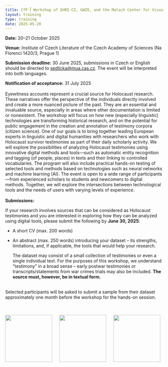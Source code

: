 ```yaml
---
title: CfP ꟾ Workshop of EHRI-CZ, GWZO, and the Malach Center for Visual History - New Readings of Holocaust Testimony
layout: training
type: training
date: 2025-05-20
---
```


**Date:** 20–21 October 2025

**Venue:** Institute of Czech Literature of the Czech Academy of Sciences (Na Florenci 1420/3, Prague 1)

**Submission deadline:** 30 June 2025, submissions in Czech or English should be directed to sedlicka@mua.cas.cz. The event will be interpreted into both languages.

**Notification of acceptance:** 31 July 2025
<br/>
<br/>
Eyewitness accounts represent a crucial source for Holocaust research. These narratives offer the perspective of the individuals directly involved and create a more nuanced picture of the past. They are an essential and invaluable source, especially in areas where other documentation is limited or nonexistent.
The workshop will focus on how new (especially linguistic) technologies are transforming historical research, and on the potential for public engagement in the creation and annotation of testimony corpora (citizen science). One of our goals is to bring together leading European experts in linguistic and digital humanities with researchers who work with Holocaust survivor testimonies as part of their daily scholarly activity. We will explore the possibilities of analyzing Holocaust testimonies using innovative digital methods and tools—such as automatic entity recognition and tagging (of people, places) in texts and their linking to controlled vocabularies. The program will also include practical hands-on testing of selected tools and methods based on technologies such as neural networks and machine learning (AI).
The event is open to a wide range of participants—from experienced scholars to students and newcomers to digital methods. Together, we will explore the intersections between technological tools and the needs of users with varying levels of experience.
<br/>
<br/>
**Submissions:**

If your research involves sources that can be considered as Holocaust testimonies and you are interested in exploring how they can be analyzed using digital tools, please submit the following by **June 30, 2025**:

- A short CV (max. 200 words)
    
- An abstract (max. 250 words) introducing your dataset – its strengths, limitations, and, if applicable, the tools that would help your research.
  
  The dataset may consist of a small collection of testimonies or even a single individual text. For the purposes of this workshop, we understand "testimony" in a broad sense – early postwar testimonies or transcripts/statements from war crimes trials may also be included. **The source must, however, be in textual form.**

<br/>
Selected participants will be asked to submit a sample from their dataset approximately one month before the workshop for the hands-on session.
<br/>
<br/>
<br/>
<p><img align="left" src="../../../../images/workshops/cfp-new-readings-of-holocaust-testimony/ehri.png" height="150px" style="padding-left: 0px;"><img align="left" src="../../../../images/workshops/cfp-new-readings-of-holocaust-testimony/gwzo.png" height="150px" style="padding-left: 20px;"><img align="left" src="../../../../images/workshops/cfp-new-readings-of-holocaust-testimony/malach.png" height="150px" style="padding-left: 20px;"></p>



